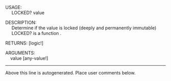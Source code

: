 USAGE:  
&nbsp;&nbsp;&nbsp;&nbsp;&nbsp;LOCKED?&nbsp;value&nbsp;  
  
DESCRIPTION:  
&nbsp;&nbsp;&nbsp;&nbsp;&nbsp;Determine&nbsp;if&nbsp;the&nbsp;value&nbsp;is&nbsp;locked&nbsp;(deeply&nbsp;and&nbsp;permanently&nbsp;immutable)  
&nbsp;&nbsp;&nbsp;&nbsp;&nbsp;LOCKED?&nbsp;is&nbsp;a&nbsp;function&nbsp;.  
  
RETURNS:&nbsp;[logic!]  
  
ARGUMENTS:  
&nbsp;&nbsp;&nbsp;&nbsp;value&nbsp;[any-value!]  
___
Above this line is autogenerated. Place user comments below.